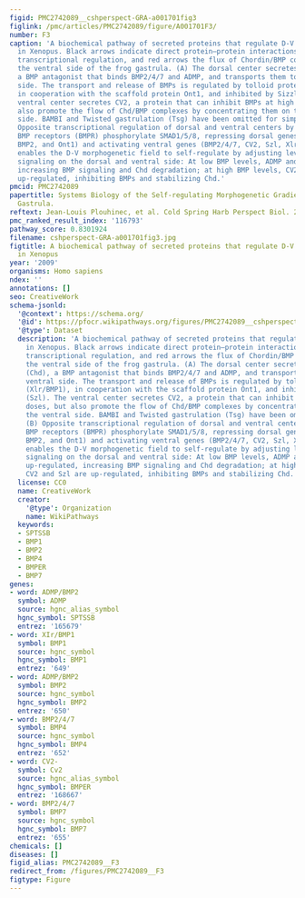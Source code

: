 ```yaml
---
figid: PMC2742089__cshperspect-GRA-a001701fig3
figlink: /pmc/articles/PMC2742089/figure/A001701F3/
number: F3
caption: 'A biochemical pathway of secreted proteins that regulate D-V patterning
  in Xenopus. Black arrows indicate direct protein–protein interactions, blue arrows
  transcriptional regulation, and red arrows the flux of Chordin/BMP complexes toward
  the ventral side of the frog gastrula. (A) The dorsal center secretes Chordin (Chd),
  a BMP antagonist that binds BMP2/4/7 and ADMP, and transports them to the ventral
  side. The transport and release of BMPs is regulated by tolloid proteases (Xlr/BMP1),
  in cooperation with the scaffold protein Ont1, and inhibited by Sizzled (Szl). The
  ventral center secretes CV2, a protein that can inhibit BMPs at high doses, but
  also promote the flow of Chd/BMP complexes by concentrating them on the ventral
  side. BAMBI and Twisted gastrulation (Tsg) have been omitted for simplicity. (B)
  Opposite transcriptional regulation of dorsal and ventral centers by BMP signaling.
  BMP receptors (BMPR) phosphorylate SMAD1/5/8, repressing dorsal genes (Chd, ADMP,
  BMP2, and Ont1) and activating ventral genes (BMP2/4/7, CV2, Szl, Xlr). This network
  enables the D-V morphogenetic field to self-regulate by adjusting levels of BMP
  signaling on the dorsal and ventral side: At low BMP levels, ADMP and Ont1 are up-regulated,
  increasing BMP signaling and Chd degradation; at high BMP levels, CV2 and Szl are
  up-regulated, inhibiting BMPs and stabilizing Chd.'
pmcid: PMC2742089
papertitle: Systems Biology of the Self-regulating Morphogenetic Gradient of the Xenopus
  Gastrula.
reftext: Jean-Louis Plouhinec, et al. Cold Spring Harb Perspect Biol. 2009 Aug;1(2):a001701.
pmc_ranked_result_index: '116793'
pathway_score: 0.8301924
filename: cshperspect-GRA-a001701fig3.jpg
figtitle: A biochemical pathway of secreted proteins that regulate D-V patterning
  in Xenopus
year: '2009'
organisms: Homo sapiens
ndex: ''
annotations: []
seo: CreativeWork
schema-jsonld:
  '@context': https://schema.org/
  '@id': https://pfocr.wikipathways.org/figures/PMC2742089__cshperspect-GRA-a001701fig3.html
  '@type': Dataset
  description: 'A biochemical pathway of secreted proteins that regulate D-V patterning
    in Xenopus. Black arrows indicate direct protein–protein interactions, blue arrows
    transcriptional regulation, and red arrows the flux of Chordin/BMP complexes toward
    the ventral side of the frog gastrula. (A) The dorsal center secretes Chordin
    (Chd), a BMP antagonist that binds BMP2/4/7 and ADMP, and transports them to the
    ventral side. The transport and release of BMPs is regulated by tolloid proteases
    (Xlr/BMP1), in cooperation with the scaffold protein Ont1, and inhibited by Sizzled
    (Szl). The ventral center secretes CV2, a protein that can inhibit BMPs at high
    doses, but also promote the flow of Chd/BMP complexes by concentrating them on
    the ventral side. BAMBI and Twisted gastrulation (Tsg) have been omitted for simplicity.
    (B) Opposite transcriptional regulation of dorsal and ventral centers by BMP signaling.
    BMP receptors (BMPR) phosphorylate SMAD1/5/8, repressing dorsal genes (Chd, ADMP,
    BMP2, and Ont1) and activating ventral genes (BMP2/4/7, CV2, Szl, Xlr). This network
    enables the D-V morphogenetic field to self-regulate by adjusting levels of BMP
    signaling on the dorsal and ventral side: At low BMP levels, ADMP and Ont1 are
    up-regulated, increasing BMP signaling and Chd degradation; at high BMP levels,
    CV2 and Szl are up-regulated, inhibiting BMPs and stabilizing Chd.'
  license: CC0
  name: CreativeWork
  creator:
    '@type': Organization
    name: WikiPathways
  keywords:
  - SPTSSB
  - BMP1
  - BMP2
  - BMP4
  - BMPER
  - BMP7
genes:
- word: ADMP/BMP2
  symbol: ADMP
  source: hgnc_alias_symbol
  hgnc_symbol: SPTSSB
  entrez: '165679'
- word: XIr/BMP1
  symbol: BMP1
  source: hgnc_symbol
  hgnc_symbol: BMP1
  entrez: '649'
- word: ADMP/BMP2
  symbol: BMP2
  source: hgnc_symbol
  hgnc_symbol: BMP2
  entrez: '650'
- word: BMP2/4/7
  symbol: BMP4
  source: hgnc_symbol
  hgnc_symbol: BMP4
  entrez: '652'
- word: CV2-
  symbol: Cv2
  source: hgnc_alias_symbol
  hgnc_symbol: BMPER
  entrez: '168667'
- word: BMP2/4/7
  symbol: BMP7
  source: hgnc_symbol
  hgnc_symbol: BMP7
  entrez: '655'
chemicals: []
diseases: []
figid_alias: PMC2742089__F3
redirect_from: /figures/PMC2742089__F3
figtype: Figure
---
```

